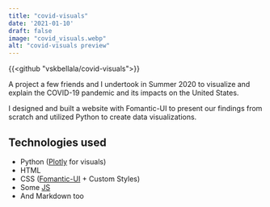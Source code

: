 ```yaml
---
title: "covid-visuals"
date: '2021-01-10'
draft: false
image: "covid_visuals.webp"
alt: "covid-visuals preview"
---
```

{{<github "vskbellala/covid-visuals">}}

A project a few friends and I undertook in Summer 2020 to visualize and explain the COVID-19 pandemic and its impacts on the United States.
<!--more-->

I designed and built a website with Fomantic-UI to present our findings from scratch and utilized Python to create data visualizations.

## Technologies used

- Python ([Plotly](https://plotly.com/python/) for visuals)
- HTML
- CSS ([Fomantic-UI](https://fomantic-ui.com/) + Custom Styles)
- Some [JS](https://marked.js.org/)
- And Markdown too